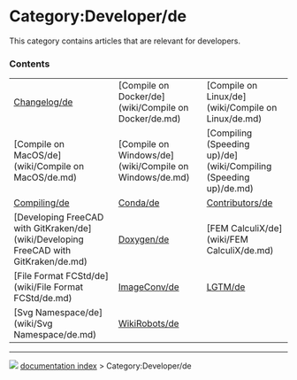 # Category:Developer/de
This category contains articles that are relevant for developers.

### Contents

|     |     |     |
| --- | --- | --- |
| [Changelog/de](wiki/Changelog/de.md) | [Compile on Docker/de](wiki/Compile on Docker/de.md) | [Compile on Linux/de](wiki/Compile on Linux/de.md) |
| [Compile on MacOS/de](wiki/Compile on MacOS/de.md) | [Compile on Windows/de](wiki/Compile on Windows/de.md) | [Compiling (Speeding up)/de](wiki/Compiling (Speeding up)/de.md) |
| [Compiling/de](wiki/Compiling/de.md) | [Conda/de](wiki/Conda/de.md) | [Contributors/de](wiki/Contributors/de.md) |
| [Developing FreeCAD with GitKraken/de](wiki/Developing FreeCAD with GitKraken/de.md) | [Doxygen/de](wiki/Doxygen/de.md) | [FEM CalculiX/de](wiki/FEM CalculiX/de.md) |
| [File Format FCStd/de](wiki/File Format FCStd/de.md) | [ImageConv/de](wiki/ImageConv/de.md) | [LGTM/de](wiki/LGTM/de.md) |
| [Svg Namespace/de](wiki/Svg Namespace/de.md) | [WikiRobots/de](wiki/WikiRobots/de.md) |



---
![](images/Right_arrow.png) [documentation index](../README.md) > Category:Developer/de
